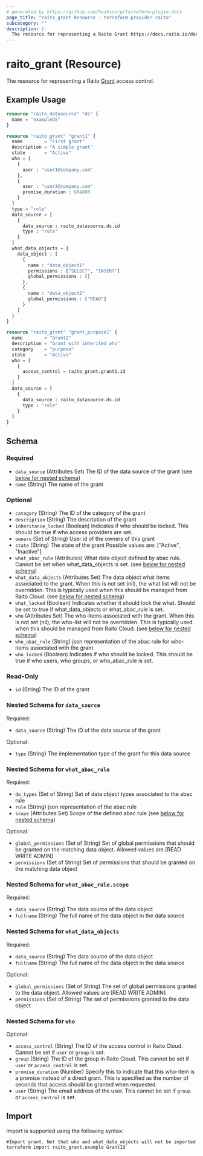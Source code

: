 ```yaml
---
# generated by https://github.com/hashicorp/terraform-plugin-docs
page_title: "raito_grant Resource - terraform-provider-raito"
subcategory: ""
description: |-
  The resource for representing a Raito Grant https://docs.raito.io/docs/cloud/access_management/grants access control.
---
```


# raito_grant (Resource)

The resource for representing a Raito [Grant](https://docs.raito.io/docs/cloud/access_management/grants) access control.

## Example Usage

```terraform
resource "raito_datasource" "ds" {
  name = "exampleDS"
}

resource "raito_grant" "grant1" {
  name        = "First grant"
  description = "A simple grant"
  state       = "Active"
  who = [
    {
      user : "user1@company.com"
    },
    {
      user : "user2@company.com"
      promise_duration : 604800
    }
  ]
  type = "role"
  data_source = [
    {
      data_source : raito_datasource.ds.id
      type : "role"
    }
  ]
  what_data_objects = {
    data_object : [
      {
        name : "data_object1"
        permissions : ["SELECT", "INSERT"]
        global_permissions : []
      },
      {
        name : "data_object2"
        global_permissions : ["READ"]
      }
    ]
  }
}

resource "raito_grant" "grant_purpose1" {
  name        = "Grant2"
  description = "Grant with inherited who"
  category    = "purpose"
  state       = "Active"
  who = [
    {
      access_control = raito_grant.grant1.id
    }
  ]
  data_source = [
    {
      data_source : raito_datasource.ds.id
      type : "role"
    }
  ]
}
```

<!-- schema generated by tfplugindocs -->
## Schema

### Required

- `data_source` (Attributes Set) The ID of the data source of the grant (see [below for nested schema](#nestedatt--data_source))
- `name` (String) The name of the grant

### Optional

- `category` (String) The ID of the category of the grant
- `description` (String) The description of the grant
- `inheritance_locked` (Boolean) Indicates if who should be locked. This should be true if who access providers are set.
- `owners` (Set of String) User id of the owners of this grant
- `state` (String) The state of the grant Possible values are: ["Active", "Inactive"]
- `what_abac_rule` (Attributes) What data object defined by abac rule. Cannot be set when what_data_objects is set. (see [below for nested schema](#nestedatt--what_abac_rule))
- `what_data_objects` (Attributes Set) The data object what items associated to the grant. When this is not set (nil), the what list will not be overridden. This is typically used when this should be managed from Raito Cloud. (see [below for nested schema](#nestedatt--what_data_objects))
- `what_locked` (Boolean) Indicates whether it should lock the what. Should be set to true if what_data_objects or what_abac_rule is set.
- `who` (Attributes Set) The who-items associated with the grant. When this is not set (nil), the who-list will not be overridden. This is typically used when this should be managed from Raito Cloud. (see [below for nested schema](#nestedatt--who))
- `who_abac_rule` (String) json representation of the abac rule for who-items associated with the grant
- `who_locked` (Boolean) Indicates if who should be locked. This should be true if who users, who groups, or who_abac_rule is set.

### Read-Only

- `id` (String) The ID of the grant

<a id="nestedatt--data_source"></a>
### Nested Schema for `data_source`

Required:

- `data_source` (String) The ID of the data source of the grant

Optional:

- `type` (String) The implementation type of the grant for this data source


<a id="nestedatt--what_abac_rule"></a>
### Nested Schema for `what_abac_rule`

Required:

- `do_types` (Set of String) Set of data object types associated to the abac rule
- `rule` (String) json representation of the abac rule
- `scope` (Attributes Set) Scope of the defined abac rule (see [below for nested schema](#nestedatt--what_abac_rule--scope))

Optional:

- `global_permissions` (Set of String) Set of global permissions that should be granted on the matching data object. Allowed values are [READ WRITE ADMIN]
- `permissions` (Set of String) Set of permissions that should be granted on the matching data object

<a id="nestedatt--what_abac_rule--scope"></a>
### Nested Schema for `what_abac_rule.scope`

Required:

- `data_source` (String) The data source of the data object
- `fullname` (String) The full name of the data object in the data source



<a id="nestedatt--what_data_objects"></a>
### Nested Schema for `what_data_objects`

Required:

- `data_source` (String) The data source of the data object
- `fullname` (String) The full name of the data object in the data source

Optional:

- `global_permissions` (Set of String) The set of global permissions granted to the data object. Allowed values are [READ WRITE ADMIN]
- `permissions` (Set of String) The set of permissions granted to the data object


<a id="nestedatt--who"></a>
### Nested Schema for `who`

Optional:

- `access_control` (String) The ID of the access control in Raito Cloud. Cannot be set if `user` or `group` is set.
- `group` (String) The ID of the group in Raito Cloud. This cannot be set if `user` or `access_control` is set.
- `promise_duration` (Number) Specify this to indicate that this who-item is a promise instead of a direct grant. This is specified as the number of seconds that access should be granted when requested.
- `user` (String) The email address of the user. This cannot be set if `group` or `access_control` is set.

## Import

Import is supported using the following syntax:

```shell
#Import grant. Not that who and what_data_objects will not be imported
terraform import raito_grant.example GrantId
```
